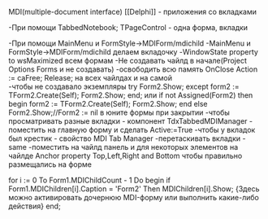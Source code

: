 MDI(multiple-document interface) [[Delphi]] - приложения со вкладками

-При помощи TabbedNotebook;  TPageControl - одна форма, вкладки

-При помощи MainMenu и FormStyle->MDIForm/mdichild
  -MainMenu и FormStyle->MDIForm/mdichild делаем вкладочку
  -WindowState property to wsMaximized всем формам
  -Не создавать чайлд в начале(Project Options Forms и не создавать)
  -освободить всю память OnClose Action := caFree; Release; на всех чайлдах и на самой  
  -чтобы не создавало экземпляры
    try
      Form2.Show;
    except
      form2 := TForm2.Create(Self);
      Form2.Show;
    end;
    или
    if not Assigned(Form2) then
    begin
      form2 := TForm2.Create(Self);
      Form2.Show;
    end
    else Form2.Show;//Form2 := nil в юните формы при закрытии
  -чтобы просматривать разные вкладки - компонент  TdxTabbedMDIManager - поместить на главную форму и сделать Active:=True
  -чтобы у вкладок был крестик - свойство MDI Tab Manager 
  -перетаскивать вкладки - same
  -поместить на чайлд панель и для некоторых элементов на чайлде  Anchor property Top,Left,Right and Bottom чтобы правильно размещались на форме

for i := 0 To Form1.MDIChildCount - 1 Do
  begin
    if Form1.MDIChildren[i].Caption = 'Form2' Then
      MDIChildren[i].Show;
      {Здесь можно активировать дочернюю MDI-форму
    или выполнить какие-либо действия}
  end;